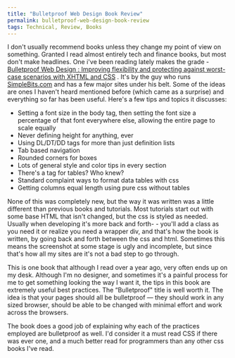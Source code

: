 ```yaml
---
title: "Bulletproof Web Design Book Review"
permalink: bulletproof-web-design-book-review
tags: Technical, Review, Books
---
```


I don't usually recommend books unless they change my point of view on something. Granted I read almost entirely tech and finance books, but most don't make headlines. One i've been reading lately makes the grade - [Bulletproof Web Design : Improving flexibility and protecting against worst-case scenarios with XHTML and CSS] . It's by the guy who runs [SimpleBits.com] and has a few major sites under his belt. Some of the ideas are ones I haven't heard mentioned before (which came as a surprise) and everything so far has been useful. Here's a few tips and topics it discusses:

-   Setting a font size in the body tag, then setting the font size a percentage of that font everywhere else, allowing the entire page to scale equally
-   Never defining height for anything, ever
-   Using DL/DT/DD tags for more than just definition lists
-   Tab based navigation
-   Rounded corners for boxes
-   Lots of general style and color tips in every section
-   There's a <caption> tag for tables? Who knew?
-   Standard complaint ways to format data tables with css
-   Getting columns equal length using pure css without tables

None of this was completely new, but the way it was written was a little different than previous books and tutorials. Most tutorials start out with some base HTML that isn't changed, but the css is styled as needed. Usually when developing it's more back and forth- - you'll add a class as you need it or realize you need a wrapper div, and that's how the book is written, by going back and forth between the css and html. Sometimes this means the screenshot at some stage is ugly and incomplete, but since that's how all my sites are it's not a bad step to go through.

This is one book that although I read over a year ago, very often ends up on my desk. Although I'm no designer, and sometimes it's a painful process for me to get something looking the way I want it, the tips in this book are extremely useful best practices. The “Bulletproof" title is well worth it. The idea is that your pages should all be bulletproof — they should work in any sized browser, should be able to be changed with minimal effort and work across the browsers.

The book does a good job of explaining why each of the practices employed are bulletproof as well. I'd consider it a must read CSS if there was ever one, and a much better read for programmers than any other css books I've read.

  [Bulletproof Web Design : Improving flexibility and protecting against worst-case scenarios with XHTML and CSS]: http://www.amazon.com/exec/obidos/tg/detail/-/0321346939/qid=1130905145/sr=2-1/ref=pd_bbs_b_2_1/102-4895016-5621721?v=glance&amp;s=books
  [SimpleBits.com]: http://simplebits.com/
